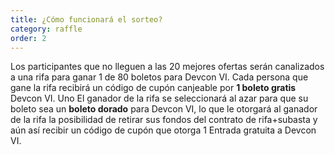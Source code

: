 ```yaml
---
title: ¿Cómo funcionará el sorteo?
category: raffle
order: 2
---
```


Los participantes que no lleguen a las 20 mejores ofertas serán canalizados a una rifa para ganar 1 de 80 boletos para Devcon VI. Cada persona que gane la rifa recibirá un código de cupón canjeable por **1 boleto gratis** Devcon VI. Uno El ganador de la rifa se seleccionará al azar para que su boleto sea un **boleto dorado** para Devcon VI, lo que le otorgará al ganador de la rifa la posibilidad de retirar sus fondos del contrato de rifa+subasta y aún así recibir un código de cupón que otorga 1 Entrada gratuita a Devcon VI.
